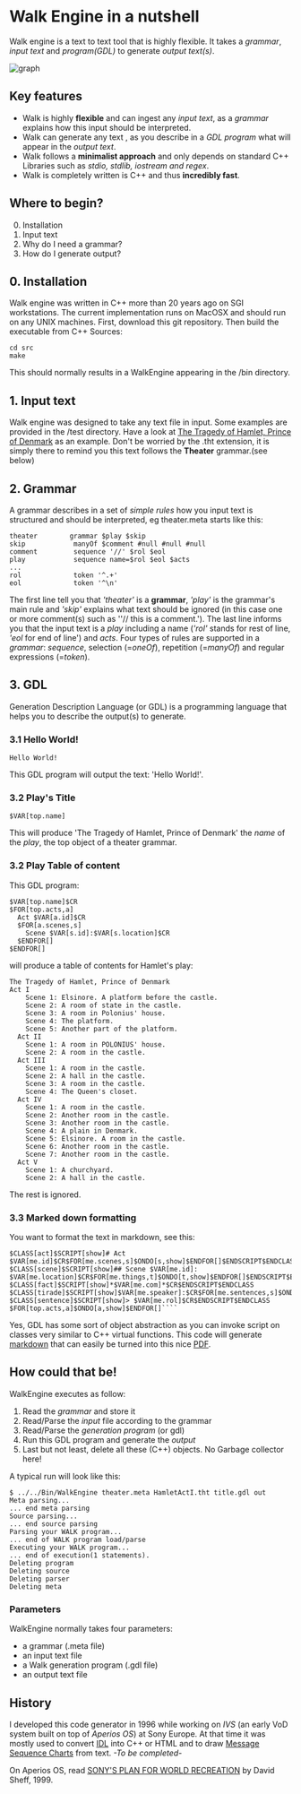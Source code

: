 # Walk Engine in a nutshell
Walk engine is a text to text tool that is highly flexible.
It takes a *grammar*, *input text* and *program(GDL)* to generate *output text(s)*.

![graph](./doc/WalkEngine.png)

## Key features

* Walk is highly **flexible** and can ingest any  *input text*, as a *grammar* explains how this input should be interpreted.
* Walk can generate any text , as you describe in a *GDL program* what will appear in the *output text*.
* Walk follows a **minimalist approach** and only depends on standard C++ Libraries such as *stdio, stdlib, iostream and regex*.
* Walk is completely written is C++ and thus **incredibly fast**.

## Where to begin?
0. Installation
1. Input text
2. Why do I need a grammar?
3. How do I generate output?


## 0. Installation
Walk engine was written in C++ more than 20 years ago on SGI workstations. The current implementation runs on MacOSX and should run on any UNIX machines. First, download this git repository. Then build the executable from C++ Sources:
````
cd src
make
````
This should normally results in a WalkEngine appearing in the /bin directory.

## 1. Input text
Walk engine was designed to take any text file in input. Some examples are provided in the /test directory. Have a look at [The Tragedy of Hamlet, Prince of Denmark](./test/theater/HamletActI.tht) as an example.
Don't be worried by the .tht extension, it is simply there to remind you this text follows the **Theater** grammar.(see below)

## 2. Grammar
A grammar describes in a set of *simple rules* how you input text is structured and should be interpreted, eg theater.meta starts like this:
````
theater        grammar $play $skip
skip            manyOf $comment #null #null #null
comment         sequence '//' $rol $eol
play            sequence name=$rol $eol $acts
...
rol             token '^.+'
eol             token '^\n'
````
The first line tell you that *'theater'* is a **grammar**, *'play'* is the grammar's main rule and *'skip'* explains what text should be ignored (in this case one or more comment(s) such as ''// this is a comment.'). The last line informs you that the input text is a *play* including a name (*'rol'* stands for rest of line, *'eol* for end of line') and *acts*.
Four types of rules are supported in a *grammar*: *sequence*, selection (=*oneOf*), repetition (=*manyOf*) and regular expressions (=*token*).

## 3. GDL
Generation Description Language (or GDL) is a programming language that helps you to describe the output(s) to generate.
### 3.1 Hello World!
````
Hello World!
````
This GDL program will output the text: 'Hello World!'.

### 3.2 Play's Title
````
$VAR[top.name]
````
This will produce 'The Tragedy of Hamlet, Prince of Denmark' the *name* of the *play*, the top object of a theater grammar.

### 3.2 Play Table of content
This GDL program:
````
$VAR[top.name]$CR
$FOR[top.acts,a]
  Act $VAR[a.id]$CR
  $FOR[a.scenes,s]
    Scene $VAR[s.id]:$VAR[s.location]$CR
  $ENDFOR[]
$ENDFOR[]
````
will produce a table of contents for Hamlet's play:
````
The Tragedy of Hamlet, Prince of Denmark
Act I
    Scene 1: Elsinore. A platform before the castle.
    Scene 2: A room of state in the castle.
    Scene 3: A room in Polonius' house.
    Scene 4: The platform.
    Scene 5: Another part of the platform.
  Act II
    Scene 1: A room in POLONIUS' house.
    Scene 2: A room in the castle.
  Act III
    Scene 1: A room in the castle.
    Scene 2: A hall in the castle.
    Scene 3: A room in the castle.
    Scene 4: The Queen's closet.
  Act IV
    Scene 1: A room in the castle.
    Scene 2: Another room in the castle.
    Scene 3: Another room in the castle.
    Scene 4: A plain in Denmark.
    Scene 5: Elsinore. A room in the castle.
    Scene 6: Another room in the castle.
    Scene 7: Another room in the castle.
  Act V
    Scene 1: A churchyard.
    Scene 2: A hall in the castle.
````
The rest is ignored.

### 3.3 Marked down formatting
You want to format the text in markdown, see this:
````
$CLASS[act]$SCRIPT[show]# Act $VAR[me.id]$CR$FOR[me.scenes,s]$ONDO[s,show]$ENDFOR[]$ENDSCRIPT$ENDCLASS
$CLASS[scene]$SCRIPT[show]## Scene $VAR[me.id]: $VAR[me.location]$CR$FOR[me.things,t]$ONDO[t,show]$ENDFOR[]$ENDSCRIPT$ENDCLASS
$CLASS[fact]$SCRIPT[show]*$VAR[me.com]*$CR$ENDSCRIPT$ENDCLASS
$CLASS[tirade]$SCRIPT[show]$VAR[me.speaker]:$CR$FOR[me.sentences,s]$ONDO[s,show]$ENDFOR[]$CR$ENDSCRIPT$ENDCLASS
$CLASS[sentence]$SCRIPT[show]> $VAR[me.rol]$CR$ENDSCRIPT$ENDCLASS
$FOR[top.acts,a]$ONDO[a,show]$ENDFOR[]````
````
Yes, GDL has some sort of object abstraction as you can invoke script on classes very similar to C++ virtual functions.
This code will generate [markdown](./test/theater/Hamlet.md) that can easily be turned into this nice [PDF](./test/theater/Hamlet.pdf).

## How could that be!
WalkEngine executes as follow:
1. Read the *grammar* and store it
2. Read/Parse the *input* file according to the grammar
3. Read/Parse the *generation program* (or gdl)
4. Run this GDL program and generate the *output*
5. Last but not least, delete all these (C++) objects. No Garbage collector here!

A typical run will look like this:
````script
$ ../../Bin/WalkEngine theater.meta HamletActI.tht title.gdl out
Meta parsing...
... end meta parsing
Source parsing...
... end source parsing
Parsing your WALK program...
... end of WALK program load/parse
Executing your WALK program...
... end of execution(1 statements).
Deleting program
Deleting source
Deleting parser
Deleting meta
````
### Parameters
WalkEngine normally takes four parameters:
* a grammar (.meta file)
* an input text file
* a Walk generation program (.gdl file)
* an output text file

## History
I developed this code generator in 1996 while working on *IVS* (an early VoD system built on top of *Aperios OS*) at Sony Europe.
At that time it was mostly used to convert [IDL](https://en.wikipedia.org/wiki/Interface_description_language) into C++ or HTML and to draw [Message Sequence Charts](https://en.wikipedia.org/wiki/Message_sequence_chart) from text.
*-To be completed-*

On Aperios OS, read [SONY'S PLAN FOR WORLD RECREATION](https://www.wired.com/1999/11/sony-3/) by David Sheff, 1999.

